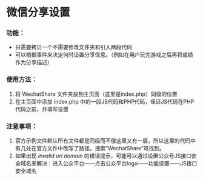 # 微信分享设置

### 功能：
* 只需要拷贝一个不需要修改文件夹和引入两段代码
* 可以根据事件来决定何时设置分享信息。（例如在用户玩完游戏之后再将成绩作为分享描述）

### 使用方法：
1. 将 WechatShare 文件夹放到主页面（这里是index.php）同级的位置
2. 在主页面中添加 index.php 中的一段JS代码和PHP代码，保证JS代码在PHP代码之前，并填写设置

### 注意事项：
1. 官方示例文件默认所有文件都是同级而不像这里又有一层，所以这里的代码中有几处在官方文件中改写了路径。搜索“WechatShare”可找到。
2. 如果出现 *invalid url domain* 的错误提示，可能可以通过设置公众号JS接口安全域名来解决：进入公众平台——点击公众平台logo——功能设置——JS接口安全域名 



